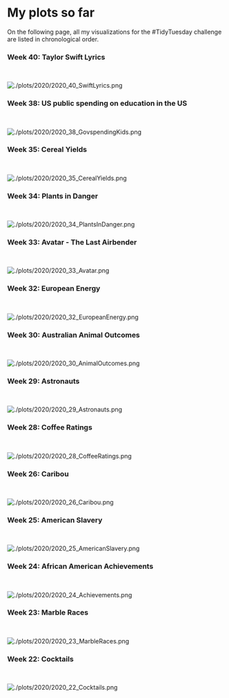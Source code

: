 # My plots so far 

On the following page, all my visualizations for the #TidyTuesday challenge are listed in chronological order. 

<h3>Week 40: Taylor Swift Lyrics</h3>	

<br>

![./plots/2020/2020_40_SwiftLyrics.png](https://raw.githubusercontent.com/bonschorno/TidyTuesday/master/plots/2020/2020_40_SwiftLyrics.png)

<h3>Week 38: US public spending on education in the US</h3>	

<br>

![./plots/2020/2020_38_GovspendingKids.png](https://raw.githubusercontent.com/bonschorno/TidyTuesday/master/2020/plots/2020_38_GovspendingKids.png)


<h3>Week 35: Cereal Yields</h3>	

<br>

![./plots/2020/2020_35_CerealYields.png](https://raw.githubusercontent.com/bonschorno/TidyTuesday/master/plots/2020/2020_35_CerealYields.png)


<h3>Week 34: Plants in Danger</h3>	

<br>

![./plots/2020/2020_34_PlantsInDanger.png](https://raw.githubusercontent.com/bonschorno/TidyTuesday/master/plots/2020/2020_34_PlantsInDanger.png)

<h3>Week 33: Avatar - The Last Airbender</h3>	

<br>

![./plots/2020/2020_33_Avatar.png](https://raw.githubusercontent.com/bonschorno/TidyTuesday/master/plots/2020/2020_33_Avatar.png)

<h3>Week 32: European Energy</h3>	

<br>

![./plots/2020/2020_32_EuropeanEnergy.png](https://raw.githubusercontent.com/bonschorno/TidyTuesday/master/plots/2020/2020_32_EuropeanEnergy.png)

<h3>Week 30: Australian Animal Outcomes</h3>	

<br>

![./plots/2020/2020_30_AnimalOutcomes.png](https://raw.githubusercontent.com/bonschorno/TidyTuesday/master/plots/2020/2020_30_AnimalOutcomes.png)

<h3>Week 29: Astronauts</h3>	

<br>

![./plots/2020/2020_29_Astronauts.png](https://raw.githubusercontent.com/bonschorno/TidyTuesday/master/plots/2020/2020_29_Astronauts.png)

<h3>Week 28: Coffee Ratings</h3>	

<br>

![./plots/2020/2020_28_CoffeeRatings.png](https://raw.githubusercontent.com/bonschorno/TidyTuesday/master/plots/2020/2020_28_CoffeeRatings.png)

<h3>Week 26: Caribou</h3>	

<br>

![./plots/2020/2020_26_Caribou.png](https://raw.githubusercontent.com/bonschorno/TidyTuesday/master/plots/2020/2020_26_Caribou.png)

<h3>Week 25: American Slavery</h3>	

<br>

![./plots/2020/2020_25_AmericanSlavery.png](https://raw.githubusercontent.com/bonschorno/TidyTuesday/master/plots/2020/2020_25_AmericanSlavery.png)

<h3>Week 24: African American Achievements</h3>	

<br>

![./plots/2020/2020_24_Achievements.png](https://raw.githubusercontent.com/bonschorno/TidyTuesday/master/plots/2020/2020_24_Achievements.png)

<h3>Week 23: Marble Races</h3>	

<br>

![./plots/2020/2020_23_MarbleRaces.png](https://raw.githubusercontent.com/bonschorno/TidyTuesday/master/plots/2020/2020_23_MarbleRaces.png)

<h3>Week 22: Cocktails</h3>	

<br>

![./plots/2020/2020_22_Cocktails.png](https://raw.githubusercontent.com/bonschorno/TidyTuesday/master/plots/2020/2020_22_Cocktails.png)



